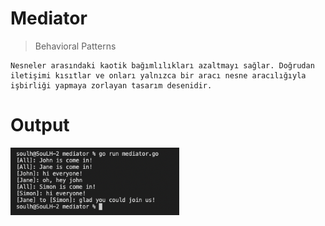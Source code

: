 

# Mediator 

>Behavioral Patterns

```
Nesneler arasındaki kaotik bağımlılıkları azaltmayı sağlar. Doğrudan iletişimi kısıtlar ve onları yalnızca bir aracı nesne aracılığıyla işbirliği yapmaya zorlayan tasarım desenidir.
```

# Output
<p>
    <img src="./img/output.png"  style="width:270px;" alt="Observer">

</p>